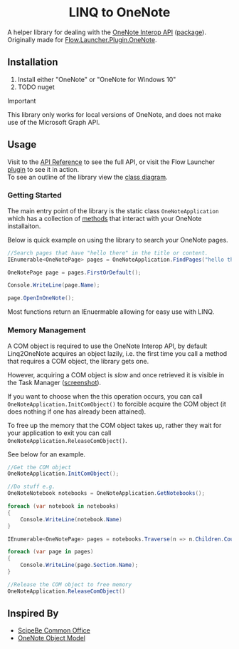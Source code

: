 <h1 align="center"> LINQ to OneNote </h1>

A helper library for dealing with the [OneNote Interop API](https://learn.microsoft.com/en-us/office/client-developer/onenote/application-interface-onenote)
([package](https://www.nuget.org/packages/Interop.Microsoft.Office.Interop.OneNote#readme-body-tab)).<br/>
Originally made for [Flow.Launcher.Plugin.OneNote](https://github.com/Odotocodot/Flow.Launcher.Plugin.OneNote).

## Installation

1. Install either "OneNote" or "OneNote for Windows 10"
1. TODO nuget

> [!IMPORTANT]
> This library only works for local versions of OneNote, and does not make use of the Microsoft Graph API.

## Usage

Visit to the [API Reference](https://odotocodot.github.io/Linq2OneNote/api/Odotocodot.OneNote.Linq.html) to see the full API, or visit the Flow Launcher [plugin](https://github.com/Odotocodot/Flow.Launcher.Plugin.OneNote/blob/master/Flow.Launcher.Plugin.OneNote/SearchManager.cs) to see it in action.<br/>
To see an outline of the library view the [class diagram](https://github.com/Odotocodot/Linq2OneNote/blob/main/Documentation/images/class_diagram.png).


### Getting Started

The main entry point of the library is the static class ``OneNoteApplication`` which has a collection of [methods](https://odotocodot.github.io/Linq2OneNote/Odotocodot.OneNote.Linq.OneNoteApplication) that interact with your OneNote installaiton.

Below is quick example on using the library to search your OneNote pages. 

```csharp
//Search pages that have "hello there" in the title or content.
IEnumerable<OneNotePage> pages = OneNoteApplication.FindPages("hello there");

OneNotePage page = pages.FirstOrDefault();

Console.WriteLine(page.Name);

page.OpenInOneNote();
```

Most functions return an IEnuermable allowing for easy use with LINQ.

### Memory Management

A COM object is required to use the OneNote Interop API, by default Linq2OneNote acquires an object lazily, i.e. the first time you call a method that requires a COM object, the library gets one.

However, acquiring a COM object is _slow_ and once retrieved it is visible in the Task Manager ([screenshot](https://github.com/Odotocodot/Linq2OneNote/blob/main/Documentation/images/task_manager.png)).

If you want to choose when the this operation occurs, you can call ``OneNoteApplication.InitComObject()`` to forcible acquire the COM object (it does nothing if one has already been attained).<br/>

To free up the memory that the COM object takes up, rather they wait for your application to exit you can call  ``OneNoteApplication.ReleaseComObject()``.

See below for an example.

```csharp
//Get the COM object
OneNoteApplication.InitComObject();

//Do stuff e.g.
OneNoteNotebook notebooks = OneNoteApplication.GetNotebooks();

foreach (var notebook in notebooks)
{
    Console.WriteLine(notebook.Name)
}

IEnumerable<OneNotePage> pages = notebooks.Traverse(n => n.Children.Count() > 3).GetPages();

foreach (var page in pages)
{
    Console.WriteLine(page.Section.Name);
}

//Release the COM object to free memory
OneNoteApplication.ReleaseComObject()
```

## Inspired By

- [ScipeBe Common Office](https://github.com/scipbe/ScipBe-Common-Office)
- [OneNote Object Model](https://github.com/idvorkin/onom)